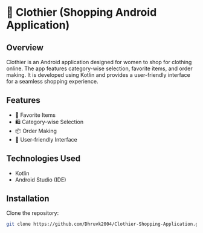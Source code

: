 # 👗 Clothier (Shopping Android Application)

## Overview

Clothier is an Android application designed for women to shop for clothing online. The app features category-wise selection, favorite items, and order making. It is developed using Kotlin and provides a user-friendly interface for a seamless shopping experience.

## Features

- 💖 Favorite Items
- 🛍️ Category-wise Selection
- 📦 Order Making
- 📱 User-friendly Interface

## Technologies Used

- Kotlin 
- Android Studio (IDE)

## Installation

Clone the repository:

   ```bash
   git clone https://github.com/Dhruvk2004/Clothier-Shopping-Application.git
